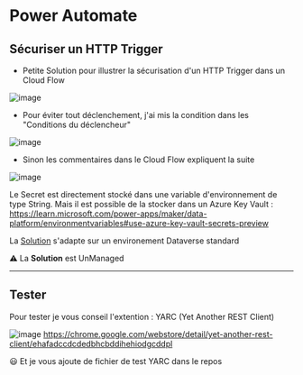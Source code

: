 # Power Automate 
## Sécuriser un HTTP Trigger

- Petite Solution pour illustrer la sécurisation d'un HTTP Trigger dans un Cloud Flow

![image](https://user-images.githubusercontent.com/6080558/205266510-39d701a0-9195-46d9-bd8e-c859aab67b09.png)

- Pour éviter tout déclenchement, j'ai mis la condition dans les "Conditions du déclencheur"

![image](https://user-images.githubusercontent.com/6080558/205266543-437626f2-50df-4618-a4e9-713434f75575.png)

- Sinon les commentaires dans le Cloud Flow expliquent la suite

![image](https://user-images.githubusercontent.com/6080558/205268367-093c905b-8861-44aa-84c8-9dfd1753b3fd.png)

Le Secret est directement stocké dans une variable d'environnement de type String. Mais il est possible de la stocker dans un Azure Key Vault : https://learn.microsoft.com/power-apps/maker/data-platform/environmentvariables#use-azure-key-vault-secrets-preview

La [Solution](https://docs.microsoft.com/powerapps/maker/data-platform/solutions-overview) s'adapte sur un environement Dataverse standard

:warning: La **Solution** est UnManaged

---
## Tester
Pour tester je vous conseil l'extention : YARC (Yet Another REST Client)

![image](https://user-images.githubusercontent.com/6080558/205274257-81597a10-b3d1-4c40-96b2-76cf6a706e57.png)
https://chrome.google.com/webstore/detail/yet-another-rest-client/ehafadccdcdedbhcbddihehiodgcddpl

:smiley: Et je vous ajoute de fichier de test YARC dans le repos
